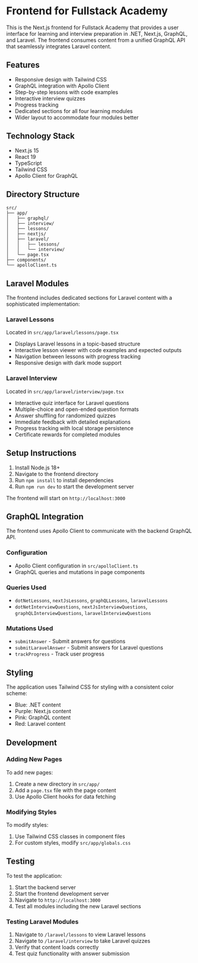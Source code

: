 # Frontend for Fullstack Academy

This is the Next.js frontend for Fullstack Academy that provides a user interface for learning and interview preparation in .NET, Next.js, GraphQL, and Laravel. The frontend consumes content from a unified GraphQL API that seamlessly integrates Laravel content.

## Features

- Responsive design with Tailwind CSS
- GraphQL integration with Apollo Client
- Step-by-step lessons with code examples
- Interactive interview quizzes
- Progress tracking
- Dedicated sections for all four learning modules
- Wider layout to accommodate four modules better

## Technology Stack

- Next.js 15
- React 19
- TypeScript
- Tailwind CSS
- Apollo Client for GraphQL

## Directory Structure

```
src/
├── app/
│   ├── graphql/
│   ├── interview/
│   ├── lessons/
│   ├── nextjs/
│   ├── laravel/
│   │   ├── lessons/
│   │   └── interview/
│   └── page.tsx
├── components/
└── apolloClient.ts
```

## Laravel Modules

The frontend includes dedicated sections for Laravel content with a sophisticated implementation:

### Laravel Lessons
Located in `src/app/laravel/lessons/page.tsx`
- Displays Laravel lessons in a topic-based structure
- Interactive lesson viewer with code examples and expected outputs
- Navigation between lessons with progress tracking
- Responsive design with dark mode support

### Laravel Interview
Located in `src/app/laravel/interview/page.tsx`
- Interactive quiz interface for Laravel questions
- Multiple-choice and open-ended question formats
- Answer shuffling for randomized quizzes
- Immediate feedback with detailed explanations
- Progress tracking with local storage persistence
- Certificate rewards for completed modules

## Setup Instructions

1. Install Node.js 18+
2. Navigate to the frontend directory
3. Run `npm install` to install dependencies
4. Run `npm run dev` to start the development server

The frontend will start on `http://localhost:3000`

## GraphQL Integration

The frontend uses Apollo Client to communicate with the backend GraphQL API.

### Configuration
- Apollo Client configuration in `src/apolloClient.ts`
- GraphQL queries and mutations in page components

### Queries Used
- `dotNetLessons`, `nextJsLessons`, `graphQLLessons`, `laravelLessons`
- `dotNetInterviewQuestions`, `nextJsInterviewQuestions`, `graphQLInterviewQuestions`, `laravelInterviewQuestions`

### Mutations Used
- `submitAnswer` - Submit answers for questions
- `submitLaravelAnswer` - Submit answers for Laravel questions
- `trackProgress` - Track user progress

## Styling

The application uses Tailwind CSS for styling with a consistent color scheme:
- Blue: .NET content
- Purple: Next.js content
- Pink: GraphQL content
- Red: Laravel content

## Development

### Adding New Pages

To add new pages:
1. Create a new directory in `src/app/`
2. Add a `page.tsx` file with the page content
3. Use Apollo Client hooks for data fetching

### Modifying Styles

To modify styles:
1. Use Tailwind CSS classes in component files
2. For custom styles, modify `src/app/globals.css`

## Testing

To test the application:
1. Start the backend server
2. Start the frontend development server
3. Navigate to `http://localhost:3000`
4. Test all modules including the new Laravel sections

### Testing Laravel Modules

1. Navigate to `/laravel/lessons` to view Laravel lessons
2. Navigate to `/laravel/interview` to take Laravel quizzes
3. Verify that content loads correctly
4. Test quiz functionality with answer submission